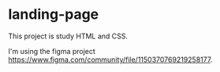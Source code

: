 # landing-page
This project is study HTML and CSS. 

I'm using the figma project https://www.figma.com/community/file/1150370769219258177.
